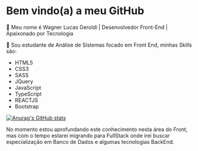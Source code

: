 # Bem vindo(a) a meu GitHub

:rocket: Meu nome é Wagner Lucas Geroldi | Desenvolvedor Front-End | Apaixonado por Tecnologia

:rocket: Sou estudante de Análise de Sistemas focado em Front End, minhas Skills são:

* HTML5
* CSS3
* SASS
* JQuery
* JavaScript
* TypeScript
* REACTJS
* Bootstrap

[![Anurag's GitHub stats](https://github-readme-stats.vercel.app/api?username=WagnerGeroldi)](https://github.com/WagnerGeroldi/github-readme-stats)

No momento estou aprofundando este conhecimento nesta área do Front, mas com o tempo estarei migrando para FullStack onde irei buscar especialização em Banco de Dados e algumas tecnologias BackEnd.

